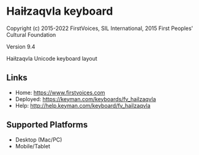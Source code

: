 Haiɫzaqvla keyboard
======================

Copyright (c) 2015-2022 FirstVoices, SIL International, 2015 First Peoples' Cultural Foundation

Version 9.4

Haiɫzaqvla Unicode keyboard layout

Links
-----

 * Home:     <https://www.firstvoices.com>
 * Deployed: <https://keyman.com/keyboards/fv_hailzaqvla>
 * Help:     <http://help.keyman.com/keyboard/fv_hailzaqvla>
 
Supported Platforms
-------------------

 * Desktop (Mac/PC)
 * Mobile/Tablet

